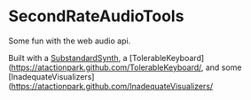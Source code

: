 # SecondRateAudioTools

Some fun with the web audio api.

Built with a [SubstandardSynth](https://atactionpark.github.com/SubstandardSynth/), a [TolerableKeyboard](https://atactionpark.github.com/TolerableKeyboard/, and some [InadequateVisualizers](https://atactionpark.github.com/InadequateVisualizers/